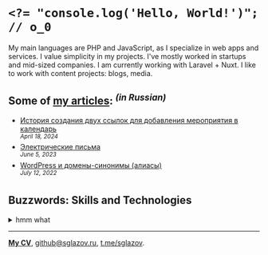 # `<?= "console.log('Hello, World!')"; // o_0`
My main languages are PHP and JavaScript, as I specialize in web apps and services. I value simplicity in my projects. I've mostly worked in startups and mid-sized companies. I am currently working with Laravel + Nuxt. I like to work with content projects: blogs, media.

## Some of [my articles](https://sglazov.ru/notes/): <sup>_(in Russian)_</sup>

* [История создания двух ссылок для добавления мероприятия в календарь](https://sglazov.ru/notes/add-to-calendar/) <br />
<sup>_April 18, 2024_</sup>
* [Электрические письма](https://sglazov.ru/notes/emails/) <br />
<sup>_June 5, 2023_</sup>
* [WordPress и домены-синонимы (алиасы)](https://sglazov.ru/notes/wordpress-domains/) <br />
<sup>_July 12, 2022_</sup>


## Buzzwords: Skills and Technologies
<details>
  <summary>hmm what</summary>

  БЭМ, HTTPie, Deployer.php, Laravel, Shop-Script, Nunjucks, Bootstrap, Apache, SEO, Photoshop, Shell, CSS, Nginx, Cypress, CloudPayments API, MySQL, GitHub, JavaScript, phpMyAdmin, ispmanager, Tailwind, Markdown, Composer, Flarum, TimeWeb, Nuxt, React, Vue, SVG, PostCSS, PHP, Tinkoff API, Docker, Laravel Nova, Stylus, Vite, Git, styled-components, Bitbucket, Eleventy (11ty), Makefile, HTML, SCSS, Figma, GitLab, Accessibility (a11y), webpack, Blade, Sketch, Less, Gulp, GitHub Actions, Eloquent ORM, Livewire, Zeplin, Grunt, Pug (Jade), MAMP, WordPress, jQuery, Reg.ru.
</details>

----
[**My CV**](https://sglazov.ru/cv/), [github@sglazov.ru](mailto:github@sglazov.ru), [t.me/sglazov](https://t.me/sglazov).
